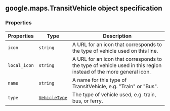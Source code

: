 <h2 id="TransitVehicle">
google.maps.TransitVehicle
object specification
</h2><h3 id="devsite_header_131">Properties</h3><table summary="interface TransitVehicle - Properties" width="100%">
<thead>
<tr><th>Properties</th>
<th>Type</th>
<th>Description</th>
</tr></thead>
<tbody>
<tr>
<td><code>icon</code></td>
<td><code>string</code></td>
<td>A URL for an icon that corresponds to the type of vehicle used on this line.</td>
</tr>
<tr>
<td><code>local_icon</code></td>
<td><code>string</code></td>
<td>A URL for an icon that corresponds to the type of vehicle used in this region instead of the more general icon.</td>
</tr>
<tr>
<td><code>name</code></td>
<td><code>string</code></td>
<td>A name for this type of TransitVehicle, e.g. "Train" or "Bus".</td>
</tr>
<tr>
<td><code>type</code></td>
<td><code><a href="https://github.com/amenadiel/google-maps-documentation/blob/master/docs/google.maps.VehicleType.md">VehicleType</a></code></td>
<td>The type of vehicle used, e.g. train, bus, or ferry.</td>
</tr>
</tbody>
</table>
